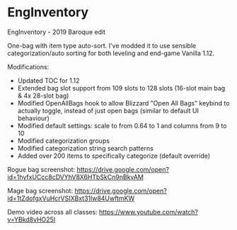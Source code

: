 # EngInventory
EngInventory - 2019 Baroque edit

One-bag with item type auto-sort. I've modded it to use sensible categorization/auto sorting for both leveling and end-game Vanilla 1.12.

Modifications:

- Updated TOC for 1.12
- Extended bag slot support from 109 slots to 128 slots (16-slot main bag & 4x 28-slot bag)
- Modified OpenAllBags hook to allow Blizzard "Open All Bags" keybind to actually toggle, instead of just open bags (similar to default UI behaviour)
- Modified default settings: scale to from 0.64 to 1 and columns from 9 to 10
- Modified categorization groups
- Modified categorization string search patterns
- Added over 200 items to specifically categorize (default override)

Rogue bag screenshot: https://drive.google.com/open?id=1hyfxUCcc8cDVYhV8X6HTbSkCn9nBkvAM

Mage bag screenshot: https://drive.google.com/open?id=1tZdofgxVuHcrVSIXBxt31lw84UwftmKW

Demo video across all classes: https://www.youtube.com/watch?v=YBkd8vHO25I
